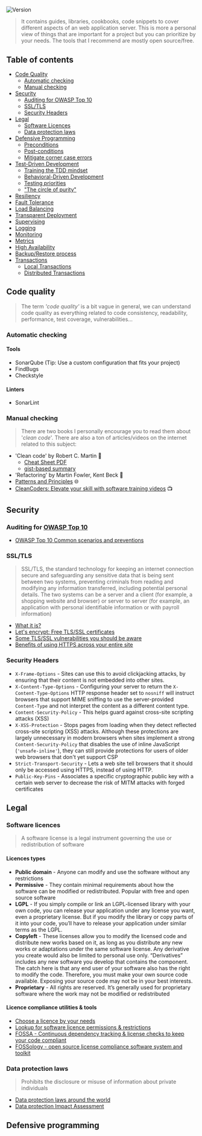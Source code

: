# 

![Version](https://img.shields.io/badge/version-1.0-blue)
> It contains guides, libraries, cookbooks, code snippets to cover different aspects of an web application server. This is more a personal view of things that are important for a project but you can prioritize by your needs. The tools that I recommend are mostly open source/free. 
## Table of contents
* [Code Quality](#code-quality)
    * [Automatic checking](#auto-check)
    * [Manual checking](#manual-check)
 * [Security](#security)
    * [Auditing for OWASP Top 10](#owasp)
    * [SSL/TLS](#tls)
    * [Security Headers](#security-headers)
 * [Legal](#legal)
    * [Software Licences](#compl-lic)
    * [Data protection laws](#data-pr-laws)
 * [Defensive Programming](#def)
    * [Preconditions](#pre)
    * [Post-conditions](#post)   
    * [Mitigate corner case errors](#cornercase)
 * [Test-Driven Development](#tdd)
    * [Training the TDD mindset](#tdd-mindset)
    * [Behavioral-Driven Development](#bdd)
    * [Testing priorities](#testing-prio)
    * ["The circle of purity"](#purity)
 * [Resiliency](#resiliency)       
 * [Fault Tolerance](#fault-tol) 
 * [Load Balancing](#load-balancing) 
 * [Transparent Deployment](#tr-depl) 
 * [Supervising](#supervising) 
 * [Logging](#log) 
 * [Monitoring](#monitor) 
 * [Metrics](#metrics) 
 * [High Availability](#high-avaibility) 
 * [Backup/Restore process](#backup)
 * [Transactions](#tx)
    * [Local Transactions](#local-tx)
    * [Distributed Transactions](#dist-tx)
 
## Code quality
> The term <em>'code quality'</em> is a bit vague in general, we can understand code quality as everything related to code consistency, readability, performance, test coverage, vulnerabilities...
### Automatic checking
#### Tools
 * SonarQube (Tip: Use a custom configuration that fits your project)
 * FindBugs
 * Checkstyle
#### Linters
 * SonarLint
### Manual checking
 > There are two books I personally encourage you to read them about '<em>clean code</em>'. There are also a ton of articles/videos on the internet related to this subject:
* 'Clean code' by Robert C. Martin :book:
    * [Cheat Sheet PDF](https://www.planetgeek.ch/wp-content/uploads/2014/11/Clean-Code-V2.4.pdf)  
    * [gist-based summary](https://gist.github.com/wojteklu/73c6914cc446146b8b533c0988cf8d29)
* 'Refactoring' by Martin Fowler, Kent Beck :book:
* [Patterns and Principles](https://java-design-patterns.com/) :globe_with_meridians:
* [CleanCoders: Elevate your skill with software training videos](https://cleancoders.com/) :tv:
## Security
### Auditing for [OWASP Top 10](https://owasp.org/www-project-top-ten/)
  * [OWASP Top 10 Common scenarios and preventions](https://www.owasp.org/images/0/0a/OWASP_Top_10_2017_GM_%28en%29.pdf)
### SSL/TLS 
 > SSL/TLS, the standard technology for keeping an internet connection secure and safeguarding any sensitive data that is being sent between two systems, preventing criminals from reading and modifying any information transferred, including potential personal details. The two systems can be a server and a client (for example, a shopping website and browser) or server to server (for example, an application with personal identifiable information or with payroll information)

 * [What it is?](https://www.acunetix.com/blog/articles/tls-security-what-is-tls-ssl-part-1/)
 * [Let's encrypt: Free TLS/SSL certificates](https://letsencrypt.org/)
 * [Some TLS/SSL vulnerabilities you should be aware](https://www.acunetix.com/blog/articles/tls-vulnerabilities-attacks-final-part/)
 * [Benefits of using HTTPS across your entire site](https://www.websecurity.digicert.com/security-topics/https-everywhere)
 
### Security Headers
 * `X-Frame-Options` - Sites can use this to avoid clickjacking attacks, by ensuring that their content is not embedded into other sites.
 * `X-Content-Type-Options` - Configuring your server to return the `X-Content-Type-Options` HTTP response header set to `nosniff` will instruct browsers that support MIME sniffing to use the server-provided `Content-Type` and not interpret the content as a different content type.
 * `Content-Security-Policy` - This helps guard against cross-site scripting attacks (XSS)
 * `X-XSS-Protection` - Stops pages from loading when they detect reflected cross-site scripting (XSS) attacks. Although these protections are largely unnecessary in modern browsers when sites implement a strong `Content-Security-Policy` that disables the use of inline JavaScript (`'unsafe-inline'`), they can still provide protections for users of older web browsers that don't yet support CSP 
 * `Strict-Transport-Security` - Lets a web site tell browsers that it should only be accessed using HTTPS, instead of using HTTP.
 * `Public-Key-Pins` - Associates a specific cryptographic public key with a certain web server to decrease the risk of MITM attacks with forged certificates

## Legal
### Software licences
> A software license is a legal instrument governing the use or redistribution of software
#### Licences types
 * **Public domain** - Anyone can modify and use the software without any restrictions
 * **Permissive** - They contain minimal requirements about how the software can be modified or redistributed. Popular with free and open source software
 * **LGPL** - If you simply compile or link an LGPL-licensed library with your own code, you can release your application under any license you want, even a proprietary license. But if you modify the library or copy parts of it into your code, you’ll have to release your application under similar terms as the LGPL.
 * **Copyleft** - These licenses allow you to modify the licensed code and distribute new works based on it, as long as you distribute any new works or adaptations under the same software license. Any derivative you create would also be limited to personal use only. “Derivatives” includes any new software you develop that contains the component. The catch here is that any end user of your software also has the right to modify the code. Therefore, you must make your own source code available. Exposing your source code may not be in your best interests.
 * **Proprietary** - All rights are reserved. It’s generally used for proprietary software where the work may not be modified or redistributed

#### Licence compliance utilities & tools
 * [Choose a licence by your needs](https://choosealicense.com/)
 * [Lookup for software licence permissions & restrictions](https://tldrlegal.com/)
 * [FOSSA - Continuous dependency tracking & license checks to keep your code compliant](https://fossa.com/)
 * [FOSSology - open source license compliance software system and toolkit](https://www.fossology.org/)

### Data protection laws
> Prohibits the disclosure or misuse of information about private individuals
 * [Data protection laws around the world](https://www.dlapiperdataprotection.com/)
 * [Data protection Impact Assessment](https://github.com/simonarnell/GDPRDPIAT/blob/master/Data%20Protection%20Impact%20Assessment.pdf)

## Defensive programming 
